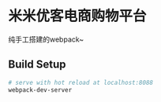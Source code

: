# 米米优客电商购物平台

纯手工搭建的webpack~
## Build Setup

``` bash
# serve with hot reload at localhost:8088
webpack-dev-server
```
